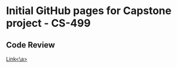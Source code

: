 # Initial GitHub pages for Capstone project - CS-499

## Code Review

<a href="https://www.youtube.com/watch?v=3gjH3afCyv4">Link<\a>
